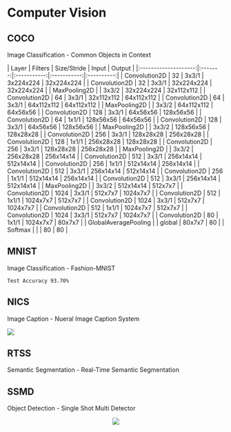 # Computer Vision

## COCO

Image Classification - Common Objects in Context

<p aling="center">
| Layer                | Filters | Size/Stride |    Input    |   Output   |
|:--------------------:|:-------:|:-----------:|:-----------:|:----------:|
| Convolution2D        |      32 |       3x3/1 |  3x224x224  | 32x224x224 |
| Convolution2D        |      32 |       3x3/1 |  32x224x224 | 32x224x224 |
|  MaxPooling2D        |         |       3x3/2 |  32x224x224 | 32x112x112 |
| Convolution2D        |      64 |       3x3/1 |  32x112x112 | 64x112x112 |
| Convolution2D        |      64 |       3x3/1 |  64x112x112 | 64x112x112 |
|  MaxPooling2D        |         |       3x3/2 |  64x112x112 |  64x56x56  |
| Convolution2D        |     128 |       3x3/1 |   64x56x56  |  128x56x56 |
| Convolution2D        |      64 |       1x1/1 |   128x56x56 |  64x56x56  |
| Convolution2D        |     128 |       3x3/1 |   64x56x56  |  128x56x56 |
|  MaxPooling2D        |         |       3x3/2 |   128x56x56 |  128x28x28 |
| Convolution2D        |     256 |       3x3/1 |   128x28x28 |  256x28x28 |
| Convolution2D        |     128 |       1x1/1 |   256x28x28 |  128x28x28 |
| Convolution2D        |     256 |       3x3/1 |   128x28x28 |  256x28x28 |
|  MaxPooling2D        |         |       3x3/2 |   256x28x28 |  256x14x14 |
| Convolution2D        |     512 |       3x3/1 |   256x14x14 |  512x14x14 |
| Convolution2D        |     256 |       1x1/1 |   512x14x14 |  256x14x14 |
| Convolution2D        |     512 |       3x3/1 |   256x14x14 |  512x14x14 |
| Convolution2D        |     256 |       1x1/1 |   512x14x14 |  256x14x14 |
| Convolution2D        |     512 |       3x3/1 |   256x14x14 |  512x14x14 |
|  MaxPooling2D        |         |       3x3/2 |   512x14x14 |   512x7x7  |
| Convolution2D        |    1024 |       3x3/1 |    512x7x7  |   1024x7x7 |
| Convolution2D        |     512 |       1x1/1 |    1024x7x7 |   512x7x7  |
| Convolution2D        |    1024 |       3x3/1 |    512x7x7  |   1024x7x7 |
| Convolution2D        |     512 |       1x1/1 |    1024x7x7 |   512x7x7  |
| Convolution2D        |    1024 |       3x3/1 |    512x7x7  |   1024x7x7 |
| Convolution2D        |      80 |       1x1/1 |    1024x7x7 |   80x7x7   |
| GlobalAveragePooling |         |      global |    80x7x7   |       80   |
| Softmax              |         |             |        80   |       80   |
</p>

## MNIST

Image Classification - Fashion-MNIST

```
Test Accuracy 93.70%
```

## NICS

Image Caption - Nueral Image Caption System

<img src="NICS/nics300x300_better.png">

## RTSS

Semantic Segmentation - Real-Time Semantic Segmentation

## SSMD

Object Detection - Single Shot Multi Detector

<p align="center">
  <img src="SSMD/ssmd.gif">
</p>

